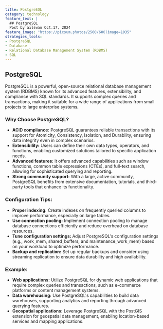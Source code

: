 ```yaml
---
title: PostgreSQL
category: technology
feature_text: |
  ## PostgreSQL
  Post by ailswan Oct.17, 2024
feature_image: "https://picsum.photos/2560/600?image=1035"
strategies_tools:
- PostgreSQL
- Database
- Relational Database Management System (RDBMS)
- SQL
---
```

## PostgreSQL
PostgreSQL is a powerful, open-source relational database management system (RDBMS) known for its advanced features, extensibility, and compliance with SQL standards. It supports complex queries and transactions, making it suitable for a wide range of applications from small projects to large enterprise systems.

### Why Choose PostgreSQL?
- **ACID compliance:** PostgreSQL guarantees reliable transactions with its support for Atomicity, Consistency, Isolation, and Durability, ensuring data integrity even in complex scenarios.
- **Extensibility:** Users can define their own data types, operators, and functions, enabling customized solutions tailored to specific application needs.
- **Advanced features:** It offers advanced capabilities such as window functions, common table expressions (CTEs), and full-text search, allowing for sophisticated querying and reporting.
- **Strong community support:** With a large, active community, PostgreSQL benefits from extensive documentation, tutorials, and third-party tools that enhance its functionality.

### Configuration Tips:
- **Proper indexing:** Create indexes on frequently queried columns to improve performance, especially on large tables.
- **Use connection pooling:** Implement connection pooling to manage database connections efficiently and reduce overhead on database resources.
- **Tune configuration settings:** Adjust PostgreSQL's configuration settings (e.g., work_mem, shared_buffers, and maintenance_work_mem) based on your workload to optimize performance.
- **Backup and replication:** Set up regular backups and consider using streaming replication to ensure data durability and high availability.

### Example:
- **Web applications:** Utilize PostgreSQL for dynamic web applications that require complex queries and transactions, such as e-commerce platforms or content management systems.
- **Data warehousing:** Use PostgreSQL's capabilities to build data warehouses, supporting analytics and reporting through advanced querying features.
- **Geospatial applications:** Leverage PostgreSQL with the PostGIS extension for geospatial data management, enabling location-based services and mapping applications.

